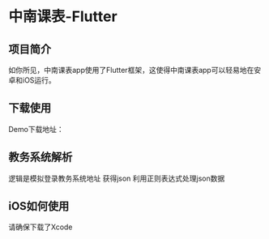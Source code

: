 # 中南课表-Flutter

## 项目简介
如你所见，中南课表app使用了Flutter框架，这使得中南课表app可以轻易地在安卓和iOS运行。
## 下载使用
Demo下载地址：


## 教务系统解析
逻辑是模拟登录教务系统地址
获得json
利用正则表达式处理json数据

## iOS如何使用
请确保下载了Xcode
